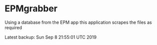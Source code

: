 # EPMgrabber
Using a database from the EPM app this application scrapes the files as required


Latest backup: Sun Sep 8 21:55:01 UTC 2019
